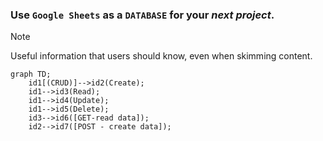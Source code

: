 ### Use `Google Sheets` as a `DATABASE` for your *next project*.
> [!NOTE]
> Useful information that users should know, even when skimming content.

```mermaid
graph TD;
    id1[(CRUD)]-->id2(Create);
    id1-->id3(Read);
    id1-->id4(Update);
    id1-->id5(Delete);
    id3-->id6([GET-read data]);
    id2-->id7([POST - create data]);
```
